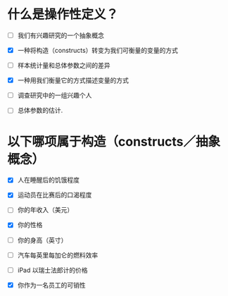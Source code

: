 # 什么是操作性定义？

- [ ] 我们有兴趣研究的一个抽象概念
- [x] 一种将构造（constructs）转变为我们可衡量的变量的方式
- [ ] 样本统计量和总体参数之间的差异
- [x] 一种用我们衡量它的方式描述变量的方式
- [ ] 调查研究中的一组兴趣个人
- [ ] 总体参数的估计.



# 以下哪项属于构造（constructs／抽象概念）

- [X] 人在睡醒后的饥饿程度
- [X] 运动员在比赛后的口渴程度
- [ ] 你的年收入（美元）
- [X] 你的性格
- [ ] 你的身高（英寸）
- [ ] 汽车每英里每加仑的燃料效率
- [ ] iPad 以瑞士法郎计的价格
- [X] 你作为一名员工的可销性

